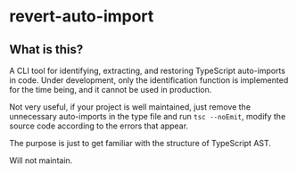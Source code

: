 # revert-auto-import

## What is this?

A CLI tool for identifying, extracting, and restoring TypeScript auto-imports in code.
Under development, only the identification function is implemented for the time being, and it cannot be used in production.

Not very useful, if your project is well maintained, just remove the unnecessary auto-imports in the type file and run `tsc --noEmit`, modify the source code according to the errors that appear.

The purpose is just to get familiar with the structure of TypeScript AST.

Will not maintain.